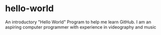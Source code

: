 # hello-world
An introductory "Hello World" Program to help me learn GitHub. 
I am an aspiring computer programmer with experience in videography and music
